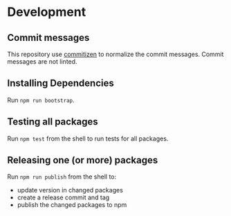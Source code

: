 # Development

## Commit messages

This repository use [commitizen](https://github.com/commitizen/cz-cli) to normalize the commit messages.
Commit messages are not linted.

## Installing Dependencies

Run `npm run bootstrap`.

## Testing all packages

Run `npm test` from the shell to run tests for all packages.

## Releasing one (or more) packages

Run `npm run publish` from the shell to:

- update version in changed packages
- create a release commit and tag
- publish the changed packages to npm
